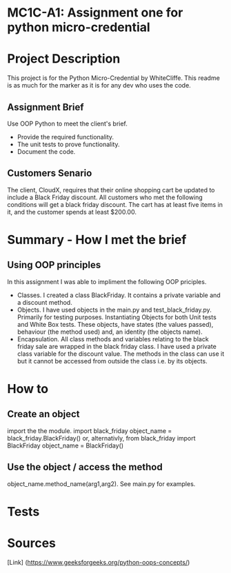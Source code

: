 # MC1C-A1: Assignment one for python micro-credential
# Project Description
This project is for the Python Micro-Credential by WhiteCliffe.
This readme is as much for the marker as it is for any dev who uses the code.
## Assignment Brief
Use OOP Python to meet the client's brief. 
* Provide the required functionality.
* The unit tests to prove functionality. 
* Document the code.
## Customers Senario
The client, CloudX, requires that their online shopping cart be updated to include a Black Friday discount. All customers who met the following conditions will get a black friday discount. The cart has at least five items in it, and the customer spends at least $200.00.
# Summary - How I met the brief
## Using OOP principles
In this assignment I was able to impliment the following OOP priciples.
* Classes. I created a class BlackFriday. It contains a private variable and a discount method.
* Objects. I have used objects in the main.py and test_black_friday.py. Primarily for testing purposes. Instantiating Objects for both Unit tests and White Box tests.
These objects, have states (the values passed), behaviour (the method used) and, an identity (the objects name).  
* Encapsulation. All class methods and variables relating to the black friday sale are wrapped in the black friday class.
I have used a private class variable for the discount value. The methods in the class can use it but it cannot be accessed from outside the class i.e. by its objects.
# How to
## Create an object
import the the module. 
import black_friday
object_name = black_friday.BlackFriday()
or, alternativly,
from black_friday import BlackFriday
object_name = BlackFriday()
## Use the object / access the method
object_name.method_name(arg1,arg2). See main.py for examples.
# Tests

# Sources
[Link] (https://www.geeksforgeeks.org/python-oops-concepts/)

